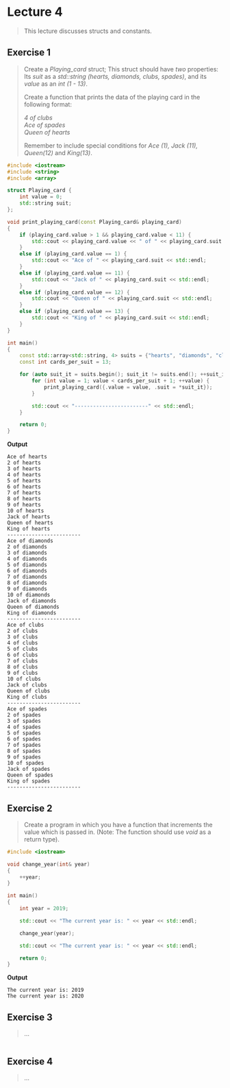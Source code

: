 # Lecture 4

> This lecture discusses structs and constants.

## Exercise 1

> Create a *Playing_card* struct; This struct should have *two* properties: Its *suit* as a *std::string (hearts, diamonds, clubs, spades)*, and its *value* as an *int (1 - 13)*.
>
> Create a function that prints the data of the playing card in the following format:
> 
> *4 of clubs*  
> *Ace of spades*  
> *Queen of hearts*
>
> Remember to include special conditions for *Ace (1), Jack (11), Queen(12)* and *King(13)*.

```cpp
#include <iostream>
#include <string>
#include <array>

struct Playing_card {
    int value = 0;
    std::string suit;
};

void print_playing_card(const Playing_card& playing_card)
{
    if (playing_card.value > 1 && playing_card.value < 11) {
        std::cout << playing_card.value << " of " << playing_card.suit << std::endl;
    }
    else if (playing_card.value == 1) {
        std::cout << "Ace of " << playing_card.suit << std::endl;
    }
    else if (playing_card.value == 11) {
        std::cout << "Jack of " << playing_card.suit << std::endl;
    }
    else if (playing_card.value == 12) {
        std::cout << "Queen of " << playing_card.suit << std::endl;
    }
    else if (playing_card.value == 13) {
        std::cout << "King of " << playing_card.suit << std::endl;
    }
}

int main()
{
    const std::array<std::string, 4> suits = {"hearts", "diamonds", "clubs", "spades"};
    const int cards_per_suit = 13;

    for (auto suit_it = suits.begin(); suit_it != suits.end(); ++suit_it) {
        for (int value = 1; value < cards_per_suit + 1; ++value) {
            print_playing_card({.value = value, .suit = *suit_it});
        }

        std::cout << "------------------------" << std::endl;
    }

    return 0;
}
```

**Output**

```
Ace of hearts
2 of hearts
3 of hearts
4 of hearts
5 of hearts
6 of hearts
7 of hearts
8 of hearts
9 of hearts
10 of hearts
Jack of hearts
Queen of hearts
King of hearts
------------------------
Ace of diamonds
2 of diamonds
3 of diamonds
4 of diamonds
5 of diamonds
6 of diamonds
7 of diamonds
8 of diamonds
9 of diamonds
10 of diamonds
Jack of diamonds
Queen of diamonds
King of diamonds
------------------------
Ace of clubs
2 of clubs
3 of clubs
4 of clubs
5 of clubs
6 of clubs
7 of clubs
8 of clubs
9 of clubs
10 of clubs
Jack of clubs
Queen of clubs
King of clubs
------------------------
Ace of spades
2 of spades
3 of spades
4 of spades
5 of spades
6 of spades
7 of spades
8 of spades
9 of spades
10 of spades
Jack of spades
Queen of spades
King of spades
------------------------
```

## Exercise 2

> Create a program in which you have a function that increments the value which is passed in. (Note: The function should use *void* as a return type).

```cpp
#include <iostream>

void change_year(int& year)
{
    ++year;
}

int main()
{
    int year = 2019;

    std::cout << "The current year is: " << year << std::endl;

    change_year(year);

    std::cout << "The current year is: " << year << std::endl;

    return 0;
}
```

**Output**

```
The current year is: 2019
The current year is: 2020
```

## Exercise 3

> ...

```cpp
```

## Exercise 4

> ...

```cpp
```
